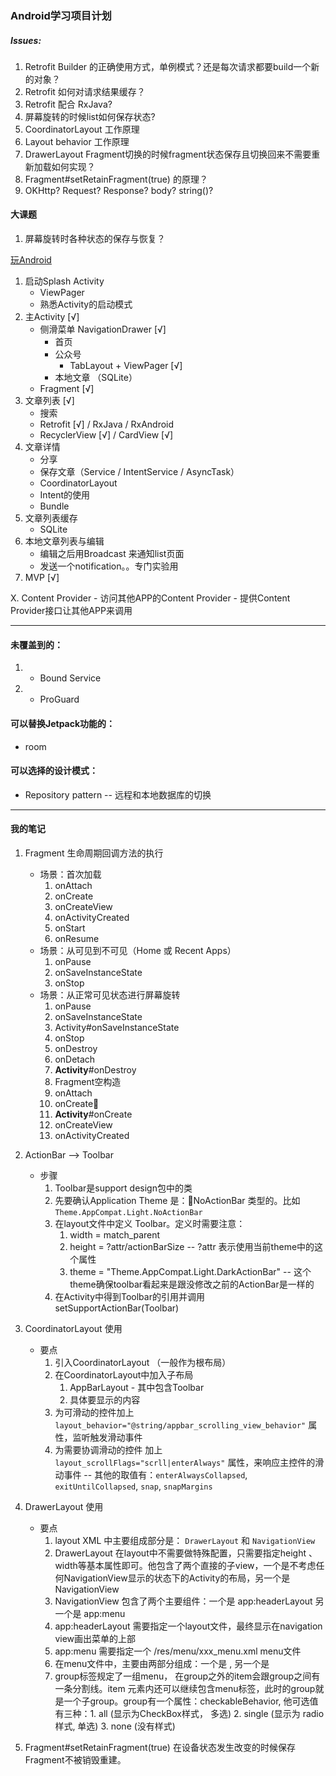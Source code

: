 ### Android学习项目计划

##### Issues:
1. Retrofit Builder 的正确使用方式，单例模式？还是每次请求都要build一个新的对象？
2. Retrofit 如何对请求结果缓存？
3. Retrofit 配合 RxJava?
4. 屏幕旋转的时候list如何保存状态?
5. CoordinatorLayout 工作原理
6. Layout behavior 工作原理
7. DrawerLayout Fragment切换的时候fragment状态保存且切换回来不需要重新加载如何实现？
8. Fragment#setRetainFragment(true) 的原理？
9. OKHttp? Request? Response? body? string()?

#### 大课题
1. 屏幕旋转时各种状态的保存与恢复？


[玩Android](http://www.wanandroid.com/index)

1. 启动Splash Activity
	- ViewPager
	- 熟悉Activity的启动模式
2. 主Activity [√]
	- 侧滑菜单 NavigationDrawer [√]
		- 首页
		- 公众号
			- TabLayout + ViewPager [√]
		- 本地文章 （SQLite）
	- Fragment [√]
3. 文章列表 [√]
	- 搜索
	- Retrofit [√] / RxJava / RxAndroid
	- RecyclerView [√] / CardView [√]
4. 文章详情
	- 分享
	- 保存文章（Service / IntentService / AsyncTask）
	- CoordinatorLayout
	- Intent的使用
	- Bundle
5. 文章列表缓存
	- SQLite
6. 本地文章列表与编辑
	- 编辑之后用Broadcast 来通知list页面
	- 发送一个notification。。专门实验用
7. MVP [√]

X. Content Provider
	- 访问其他APP的Content Provider
	- 提供Content Provider接口让其他APP来调用

------

#### 未覆盖到的：
1. * Bound Service
2. * ProGuard

#### 可以替换Jetpack功能的：
* room

#### 可以选择的设计模式：
* Repository pattern -- 远程和本地数据库的切换


-----
#### 我的笔记

1. Fragment 生命周期回调方法的执行
	- 场景：首次加载
		1. onAttach
		2. onCreate
		3. onCreateView
		4. onActivityCreated
		5. onStart
		6. onResume
	- 场景：从可见到不可见（Home 或 Recent Apps）
		1. onPause
		2. onSaveInstanceState
		3. onStop
	- 场景：从正常可见状态进行屏幕旋转
		1. onPause
		2. onSaveInstanceState
		3. Activity#onSaveInstanceState
		4. onStop
		5. onDestroy
		6. onDetach
		7. **Activity**#onDestroy
		8. Fragment空构造
		9. onAttach
		10. onCreate
		11. **Activity**#onCreate
		12. onCreateView
		13. onActivityCreated

2. ActionBar --> Toolbar
	- 步骤
		1. Toolbar是support design包中的类
		2. 先要确认Application Theme 是：NoActionBar 类型的。比如 `Theme.AppCompat.Light.NoActionBar`
		3. 在layout文件中定义 Toolbar。定义时需要注意：
			1. width = match_parent
			2. height = ?attr/actionBarSize -- ?attr 表示使用当前theme中的这个属性
			3. theme = "Theme.AppCompat.Light.DarkActionBar" -- 这个theme确保toolbar看起来是跟没修改之前的ActionBar是一样的
		4. 在Activity中得到Toolbar的引用并调用 setSupportActionBar(Toolbar)

3. CoordinatorLayout 使用
	- 要点
		1. 引入CoordinatorLayout （一般作为根布局）
		2. 在CoordinatorLayout中加入子布局
			1. AppBarLayout - 其中包含Toolbar
			2. 具体要显示的内容
		3. 为可滑动的控件加上 `layout_behavior="@string/appbar_scrolling_view_behavior"` 属性，监听触发滑动事件
		4. 为需要协调滑动的控件 加上 `layout_scrollFlags="scrll|enterAlways"` 属性，来响应主控件的滑动事件 -- 其他的取值有：`enterAlwaysCollapsed`, `exitUntilCollapsed`, `snap`, `snapMargins`

4. DrawerLayout 使用
	- 要点
		1. layout XML 中主要组成部分是： `DrawerLayout` 和  `NavigationView`
		2. DrawerLayout 在layout中不需要做特殊配置，只需要指定height 、 width等基本属性即可。他包含了两个直接的子view，一个是不考虑任何NavigationView显示的状态下的Activity的布局，另一个是 NavigationView
		3. NavigationView 包含了两个主要组件：一个是 app:headerLayout 另一个是 app:menu
		4. app:headerLayout 需要指定一个layout文件，最终显示在navigation view画出菜单的上部
		5. app:menu 需要指定一个 /res/menu/xxx_menu.xml menu文件
		6. 在menu文件中，主要由两部分组成：一个是 <group />, 另一个是 <item />
		7. group标签规定了一组menu， 在group之外的item会跟group之间有一条分割线。item 元素内还可以继续包含menu标签，此时的group就是一个子group。group有一个属性：checkableBehavior, 他可选值有三种：1. all (显示为CheckBox样式， 多选) 2. single (显示为 radio 样式, 单选)  3. none (没有样式)

5. Fragment#setRetainFragment(true) 在设备状态发生改变的时候保存Fragment不被销毁重建。
